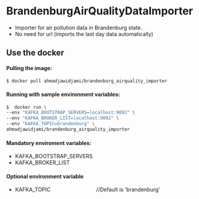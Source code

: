 # BrandenburgAirQualityDataImporter
- Importer for air pollution data in Brandenburg state.
- No need for url (imports the last day data automatically)

## Use the docker
#### Pulling the image:
```sh
$ docker pull ahmadjawidjami/brandenburg_airquality_importer
```
#### Running with sample environment variables:
```sh
$  docker run \
--env "KAFKA_BOOTSTRAP_SERVERS=localhost:9092" \
--env "KAFKA_BROKER_LIST=localhost:9092" \
--env "KAFKA_TOPIC=brandenburg" \
ahmadjawidjami/brandenburg_airquality_importer
```
#### Mandatory enviroment variables:
- KAFKA_BOOTSTRAP_SERVERS
- KAFKA_BROKER_LIST

#### Optional environment variable
- KAFKA_TOPIC &nbsp;&nbsp;&nbsp;&nbsp;&nbsp;&nbsp;&nbsp;&nbsp;&nbsp;&nbsp;&nbsp;&nbsp;&nbsp;&nbsp;&nbsp;&nbsp;&nbsp;&nbsp;&nbsp;&nbsp;&nbsp;&nbsp;&nbsp;&nbsp;&nbsp;&nbsp;&nbsp;&nbsp;&nbsp; //Default is 'brandenburg'


